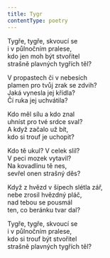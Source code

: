 ```yaml
---
title: Tygr
contentType: poetry
---
```


<section>

Tygře, tygře, skvoucí se  
i v půlnočním pralese,  
kdo jen moh být stvořitel  
strašně plavných tygřích těl?

V propastech či v nebesích  
plamen pro tvůj zrak se zdvih?  
Jaká vynesla jej křídla?  
Čí ruka jej uchvátila?

Kdo měl sílu a kdo znal  
uhníst pro tvé srdce sval?  
A když začalo už bít,  
kdo si trouf je uchopit?

Kdo tě ukul? V celek slil?  
V peci mozek vytavil?  
Na kovadlinu tě nes,  
sevřel onen strašný děs?

Když z hvězd v šípech slétla zář,  
nebe zrosil hvězdný pláč,  
nad tebou se pousmál  
ten, co beránku tvar dal?

Tygře, tygře, skvoucí se  
i v půlnočním pralese,  
kdo si trouf být stvořitel  
strašně plavných tygřích těl?

</section>
